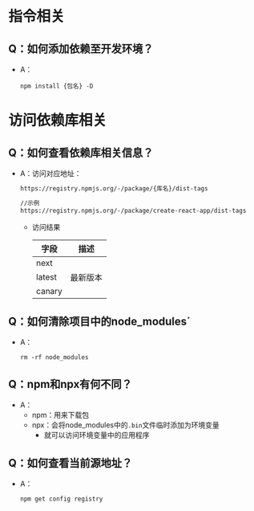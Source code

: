 # 指令相关

## Q：如何添加依赖至开发环境？

* A：

  ````shell
  npm install {包名} -D
  ````

# 访问依赖库相关

## Q：如何查看依赖库相关信息？

* A：访问对应地址：

  ````bash
  https://registry.npmjs.org/-/package/{库名}/dist-tags
  
  //示例
  https://registry.npmjs.org/-/package/create-react-app/dist-tags
  ````

  * 访问结果

    | 字段   | 描述     |
    | ------ | -------- |
    | next   |          |
    | latest | 最新版本 |
    | canary |          |

## Q：如何清除项目中的node_modules´

* A：

  ````shell
  rm -rf node_modules
  ````

## Q：npm和npx有何不同？

* A：
  * npm：用来下载包
  * npx：会将node_modules中的`.bin`文件临时添加为环境变量
    * 就可以访问环境变量中的应用程序

## Q：如何查看当前源地址？

* A：

  ````bash
  npm get config registry
  ````

  

